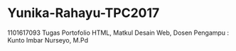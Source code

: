 # Yunika-Rahayu-TPC2017
1101617093
Tugas Portofolio HTML, Matkul Desain Web, Dosen Pengampu : Kunto Imbar Nurseyo, M.Pd
